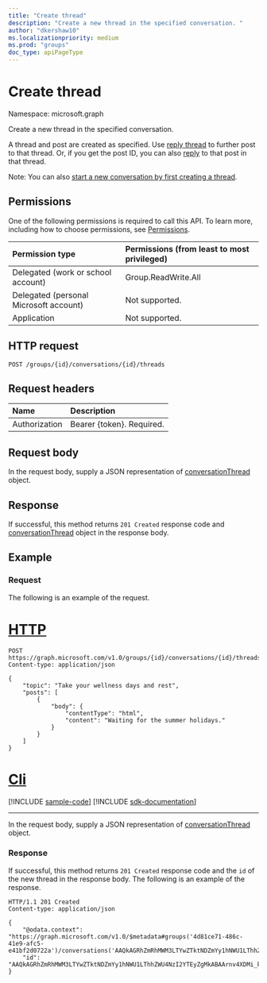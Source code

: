 ```yaml
---
title: "Create thread"
description: "Create a new thread in the specified conversation. "
author: "dkershaw10"
ms.localizationpriority: medium
ms.prod: "groups"
doc_type: apiPageType
---
```


# Create thread

Namespace: microsoft.graph

Create a new thread in the specified conversation. 

A thread and post are created as specified. Use [reply thread](conversationthread-reply.md) to further post 
to that thread. Or, if you get the post ID, you can also [reply](post-reply.md) to that post in that thread.

Note: You can also [start a new conversation by first creating a thread](group-post-threads.md).

## Permissions
One of the following permissions is required to call this API. To learn more, including how to choose permissions, see [Permissions](/graph/permissions-reference).

|Permission type      | Permissions (from least to most privileged)              |
|:--------------------|:---------------------------------------------------------|
|Delegated (work or school account) | Group.ReadWrite.All    |
|Delegated (personal Microsoft account) | Not supported.    |
|Application | Not supported. |

## HTTP request
<!-- { "blockType": "ignored" } -->
```http
POST /groups/{id}/conversations/{id}/threads
```
## Request headers
| Name       | Description|
|:---------------|:--------|
| Authorization  | Bearer {token}. Required. |

## Request body
In the request body, supply a JSON representation of [conversationThread](../resources/conversationthread.md) object.

## Response

If successful, this method returns `201 Created` response code and [conversationThread](../resources/conversationthread.md) object in the response body.

## Example
### Request
The following is an example of the request.

# [HTTP](#tab/http)
<!-- {
  "blockType": "request",
  "name": "create_conversationthread_from_conversation"
}-->
```http
POST https://graph.microsoft.com/v1.0/groups/{id}/conversations/{id}/threads
Content-type: application/json

{
    "topic": "Take your wellness days and rest",
    "posts": [
        {
            "body": {
                "contentType": "html",
                "content": "Waiting for the summer holidays."
            }
        }
    ]
}
```

# [Cli](#tab/cli)
[!INCLUDE [sample-code](../includes/snippets/cli/create-conversationthread-from-conversation-cli-snippets.md)]
[!INCLUDE [sdk-documentation](../includes/snippets/snippets-sdk-documentation-link.md)]

---

In the request body, supply a JSON representation of [conversationThread](../resources/conversationthread.md) object.
### Response

If successful, this method returns `201 Created` response code and the `id` of the new thread in the response body.
The following is an example of the response. 
<!-- {
  "blockType": "response",
  "truncated": true,
  "@odata.type": "microsoft.graph.conversationThread"
} -->
```http
HTTP/1.1 201 Created
Content-type: application/json

{
    "@odata.context": "https://graph.microsoft.com/v1.0/$metadata#groups('4d81ce71-486c-41e9-afc5-e41bf2d0722a')/conversations('AAQkAGRhZmRhMWM3LTYwZTktNDZmYy1hNWU1LThhZWU4NzI2YTEyZgAQABKPPJ682apIiV1UFlj7XxY%3D')/threads/$entity",
    "id": "AAQkAGRhZmRhMWM3LTYwZTktNDZmYy1hNWU1LThhZWU4NzI2YTEyZgMkABAArnv4XDMi_kemtqM1d730TxAArnv4XDMi_kemtqM1d730Tw=="
}
```

<!-- uuid: 8fcb5dbc-d5aa-4681-8e31-b001d5168d79
2015-10-25 14:57:30 UTC -->
<!-- {
  "type": "#page.annotation",
  "description": "Create thread",
  "keywords": "",
  "section": "documentation",
  "tocPath": "",
  "suppressions": [
  ]
}-->

